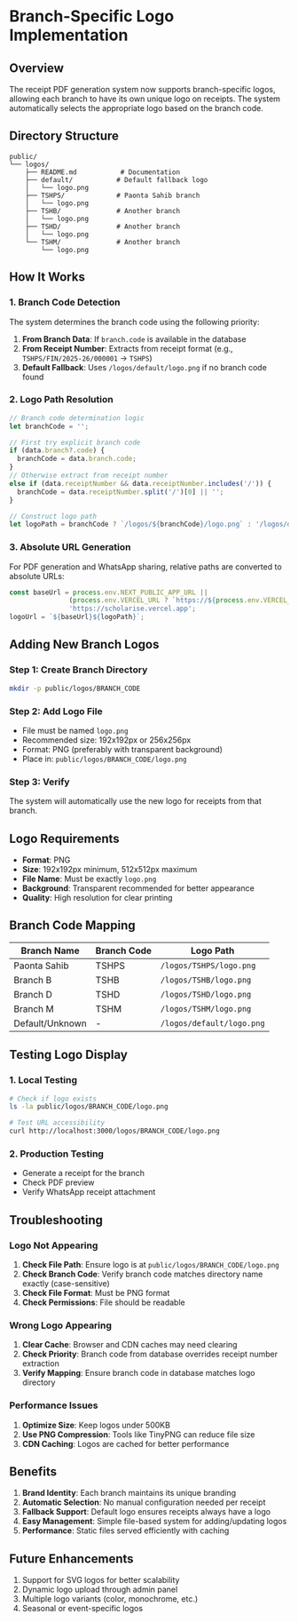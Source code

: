 # Branch-Specific Logo Implementation

## Overview
The receipt PDF generation system now supports branch-specific logos, allowing each branch to have its own unique logo on receipts. The system automatically selects the appropriate logo based on the branch code.

## Directory Structure
```
public/
└── logos/
    ├── README.md           # Documentation
    ├── default/           # Default fallback logo
    │   └── logo.png
    ├── TSHPS/             # Paonta Sahib branch
    │   └── logo.png
    ├── TSHB/              # Another branch
    │   └── logo.png
    ├── TSHD/              # Another branch
    │   └── logo.png
    └── TSHM/              # Another branch
        └── logo.png
```

## How It Works

### 1. Branch Code Detection
The system determines the branch code using the following priority:
1. **From Branch Data**: If `branch.code` is available in the database
2. **From Receipt Number**: Extracts from receipt format (e.g., `TSHPS/FIN/2025-26/000001` → `TSHPS`)
3. **Default Fallback**: Uses `/logos/default/logo.png` if no branch code found

### 2. Logo Path Resolution
```javascript
// Branch code determination logic
let branchCode = '';

// First try explicit branch code
if (data.branch?.code) {
  branchCode = data.branch.code;
} 
// Otherwise extract from receipt number
else if (data.receiptNumber && data.receiptNumber.includes('/')) {
  branchCode = data.receiptNumber.split('/')[0] || '';
}

// Construct logo path
let logoPath = branchCode ? `/logos/${branchCode}/logo.png` : '/logos/default/logo.png';
```

### 3. Absolute URL Generation
For PDF generation and WhatsApp sharing, relative paths are converted to absolute URLs:
```javascript
const baseUrl = process.env.NEXT_PUBLIC_APP_URL || 
               (process.env.VERCEL_URL ? `https://${process.env.VERCEL_URL}` : null) ||
               'https://scholarise.vercel.app';
logoUrl = `${baseUrl}${logoPath}`;
```

## Adding New Branch Logos

### Step 1: Create Branch Directory
```bash
mkdir -p public/logos/BRANCH_CODE
```

### Step 2: Add Logo File
- File must be named `logo.png`
- Recommended size: 192x192px or 256x256px
- Format: PNG (preferably with transparent background)
- Place in: `public/logos/BRANCH_CODE/logo.png`

### Step 3: Verify
The system will automatically use the new logo for receipts from that branch.

## Logo Requirements
- **Format**: PNG
- **Size**: 192x192px minimum, 512x512px maximum
- **File Name**: Must be exactly `logo.png`
- **Background**: Transparent recommended for better appearance
- **Quality**: High resolution for clear printing

## Branch Code Mapping

| Branch Name | Branch Code | Logo Path |
|------------|-------------|-----------|
| Paonta Sahib | TSHPS | `/logos/TSHPS/logo.png` |
| Branch B | TSHB | `/logos/TSHB/logo.png` |
| Branch D | TSHD | `/logos/TSHD/logo.png` |
| Branch M | TSHM | `/logos/TSHM/logo.png` |
| Default/Unknown | - | `/logos/default/logo.png` |

## Testing Logo Display

### 1. Local Testing
```bash
# Check if logo exists
ls -la public/logos/BRANCH_CODE/logo.png

# Test URL accessibility
curl http://localhost:3000/logos/BRANCH_CODE/logo.png
```

### 2. Production Testing
- Generate a receipt for the branch
- Check PDF preview
- Verify WhatsApp receipt attachment

## Troubleshooting

### Logo Not Appearing
1. **Check File Path**: Ensure logo is at `public/logos/BRANCH_CODE/logo.png`
2. **Check Branch Code**: Verify branch code matches directory name exactly (case-sensitive)
3. **Check File Format**: Must be PNG format
4. **Check Permissions**: File should be readable

### Wrong Logo Appearing
1. **Clear Cache**: Browser and CDN caches may need clearing
2. **Check Priority**: Branch code from database overrides receipt number extraction
3. **Verify Mapping**: Ensure branch code in database matches logo directory

### Performance Issues
1. **Optimize Size**: Keep logos under 500KB
2. **Use PNG Compression**: Tools like TinyPNG can reduce file size
3. **CDN Caching**: Logos are cached for better performance

## Benefits
1. **Brand Identity**: Each branch maintains its unique branding
2. **Automatic Selection**: No manual configuration needed per receipt
3. **Fallback Support**: Default logo ensures receipts always have a logo
4. **Easy Management**: Simple file-based system for adding/updating logos
5. **Performance**: Static files served efficiently with caching

## Future Enhancements
1. Support for SVG logos for better scalability
2. Dynamic logo upload through admin panel
3. Multiple logo variants (color, monochrome, etc.)
4. Seasonal or event-specific logos

